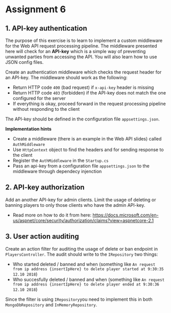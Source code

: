 # Assignment 6

## 1. API-key authentication

The purpose of this exercise is to learn to implement a custom middleware for the Web API request processing pipeline. The middleware presented here will check for an **API-key** which is a simple way of preventing unwanted parties from accessing the API. You will also learn how to use JSON config files.

Create an authentication middleware which checks the request header for an API-key. The middleware should work as the following:

- Return HTTP code `400` (bad request) if `x-api-key` header is missing
- Return HTTP code `403` (forbidden) if the API-key does not match the one configured for the server
- If everything is okay, proceed forward in the request processing pipeline without responding to the client

The API-key should be defined in the configuration file `appsettings.json`.

**Implementation hints**

- Create a middleware (there is an example in the Web API slides) called `AuthMiddleware`
- Use `HttpContext` object to find the headers and for sending response to the client
- Register the `AuthMiddleware` in the `Startup.cs`
- Pass an api-key from a configuration file `appsettings.json` to the middleware through dependecy injenction

## 2. API-key authorization

Add an another API-key for admin clients. Limit the usage of deleting or banning players to only those clients who have the admin API-key.

- Read more on how to do it from here: https://docs.microsoft.com/en-us/aspnet/core/security/authorization/claims?view=aspnetcore-2.1

## 3. User action auditing

Create an action filter for auditing the usage of delete or ban endpoint in `PlayersController`. The audit should write to the `IRepository` two things:

- Who started deleted / banned and when (something like `An request from ip address {insertIpHere} to delete player started at 9:30:35 12.10 2018`)
- Who succesfully deleted / banned and when (something like `An request from ip address {insertIpHere} to delete player ended at 9:30:36 12.10 2018`)

Since the filter is using `IRepository`you need to implement this in both `MongoDbRepository` and `InMemoryRepository`.
